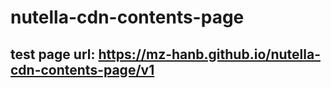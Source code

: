 # nutella-cdn-contents-page
## test page url: https://mz-hanb.github.io/nutella-cdn-contents-page/v1

